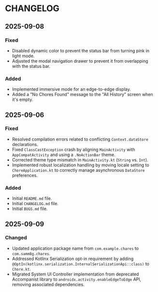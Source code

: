 # CHANGELOG

## 2025-09-08

### Fixed

- Disabled dynamic color to prevent the status bar from turning pink in light mode.
- Adjusted the modal navigation drawer to prevent it from overlapping with the status bar.

### Added

- Implemented immersive mode for an edge-to-edge display.
- Added a "No Chores Found" message to the "All History" screen when it's empty.

## 2025-09-06

### Fixed

- Resolved compilation errors related to conflicting `Context.dataStore` declarations.
- Fixed `ClassCastException` crash by aligning `MainActivity` with `AppCompatActivity` and using a `.NoActionBar` theme.
- Corrected theme type mismatch in `MainActivity.kt` (`String` vs. `Int`).
- Implemented robust localization handling by moving locale setting to `ChoreApplication.kt` to correctly manage asynchronous `DataStore` preferences.

### Added

- Initial `README.md` file.
- Initial `CHANGELOG.md` file.
- Initial `BUGS.md` file.

## 2025-09-09

### Changed

- Updated application package name from `com.example.chares` to `com.samm8g.chares`.
- Addressed Kotlinx Serialization opt-in requirement by adding `@OptIn(kotlinx.serialization.InternalSerializationApi::class)` to `Chore.kt`.
- Migrated System UI Controller implementation from deprecated Accompanist library to `androidx.activity.enableEdgeToEdge` API, removing associated dependencies.